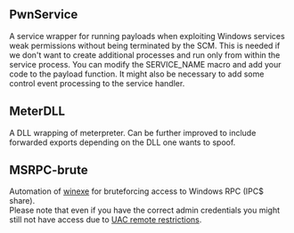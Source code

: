 ## PwnService
   A service wrapper for running payloads when exploiting Windows services weak permissions without being terminated by the SCM. This is needed if we don't want to create additional processes and run only from within the service process. 
You can modify the SERVICE_NAME macro and add your code to the payload function.
It might also be necessary to add some control event processing to the service handler.


## MeterDLL
 A DLL wrapping of meterpreter.
 Can be further improved to include forwarded exports depending on the DLL one wants to spoof.
 

## MSRPC-brute
  Automation of [winexe](https://sourceforge.net/projects/winexe/) for bruteforcing access to Windows RPC (IPC$ share).</br> 
 Please note that even if you have the correct admin credentials you might still not have access due to [UAC remote restrictions](https://support.microsoft.com/en-us/help/951016/description-of-user-account-control-and-remote-restrictions-in-windows).
 
